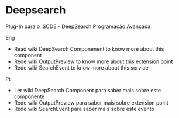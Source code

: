 # Deepsearch

Plug-In para o ISCDE - DeepSearch Programação Avançada

Eng
- Read wiki DeepSearch Componenent to know more about this component
- Rede wiki OutputPreview to know more about this extension point
- Rede wiki SearchEvent to know more about this service


Pt
- Ler wiki DeepSearch Component para saber mais sobre este componente
- Rede wiki OutputPreview para saber mais sobre extension point
- Rede wiki SearchEvent para saber mais sobre este evento

